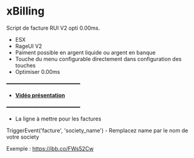 # xBilling
Script de facture RUI V2 opti 0.00ms.

- ESX
- RageUI V2
- Paiment possible en argent liquide ou argent en banque
- Touche du menu configurable directement dans configuration des touches
- Optimiser 0.00ms

━━━━━━━━━━━━━━━━━━━━━━━

- __[Vidéo présentation](https://streamable.com/jm16ye)__

━━━━━━━━━━━━━━━━━━━━━━━

- La ligne à mettre pour les factures

TriggerEvent('facture', 'society_name') - Remplacez name par le nom de votre society

Exemple : https://ibb.co/FWs52Cw